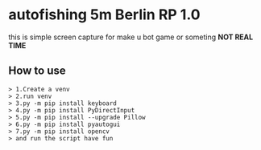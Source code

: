 # autofishing 5m Berlin RP 1.0<br>
this is simple screen capture for make u bot game or someting **NOT REAL TIME**<br>

<H2>How to use</H2>

    > 1.Create a venv
    > 2.run venv
    > 3.py -m pip install keyboard 
    > 4.py -m pip install PyDirectInput 
    > 5.py -m pip install --upgrade Pillow  
    > 6.py -m pip install pyautogui 
    > 7.py -m pip install opencv
    > and run the script have fun 

